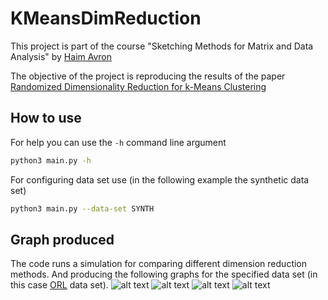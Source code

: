 # KMeansDimReduction

This project is part of the course "Sketching Methods for Matrix and Data Analysis" by [Haim Avron](http://www.math.tau.ac.il/~haimav/index.html)

The objective of the project is reproducing the results of the paper [Randomized Dimensionality Reduction
for k-Means Clustering](https://www.boutsidis.org/Boutsidis_IEEE_IT_15.pdf)

## How to use

For help you can use the ```-h``` command line argument

```bash
python3 main.py -h
```

For configuring data set use (in the following example the synthetic data set)

```bash
python3 main.py --data-set SYNTH
```

## Graph produced
The code runs a simulation for comparing different dimension reduction methods.
And producing the following graphs for the specified data set (in this case [ORL](https://scikit-learn.org/stable/modules/generated/sklearn.datasets.fetch_olivetti_faces.html) data set).
![alt text](https://imgur.com/XhWaMcK.png) ![alt text](https://imgur.com/Iq4uvE0.png) 
![alt text](https://imgur.com/hdB1awM.png) ![alt text](hhttps://imgur.com/G8SLBm6.png)
